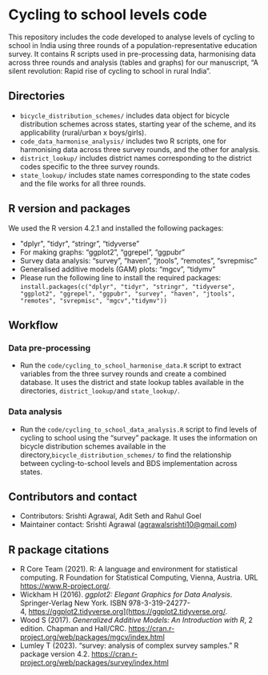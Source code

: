 # Cycling to school levels code

This repository includes the code developed to analyse levels of cycling to school in India using three rounds of a population-representative education survey. It contains R scripts used in pre-processing data, harmonising data across three rounds and analysis (tables and graphs) for our manuscript, “A silent revolution: Rapid rise of cycling to school in rural India”.

## Directories

- `bicycle_distribution_schemes/` includes data object for bicycle distribution schemes across states, starting year of the scheme, and its applicability (rural/urban x boys/girls).
- `code_data_harmonise_analysis/` includes two R scripts, one for harmonising data across three survey rounds, and the other for analysis.
- `district_lookup/` includes district names corresponding to the district codes specific to the three survey rounds.
- `state_lookup/` includes state names corresponding to the state codes and the file works for all three rounds.

## R version and packages

We used the R version 4.2.1 and installed the following packages: 
- "dplyr", "tidyr", “stringr”, “tidyverse”
- For making graphs: “ggplot2”, “ggrepel”, “ggpubr”
- Survey data analysis: “survey”, “haven”, “jtools”, “remotes”, “svrepmisc”
- Generalised additive models (GAM) plots: “mgcv”, “tidymv”
- Please run the following line to install the required packages:  `install.packages(c("dplyr", "tidyr", "stringr", "tidyverse", "ggplot2", "ggrepel", "ggpubr", "survey", "haven", "jtools", "remotes", "svrepmisc", "mgcv","tidymv"))`

## Workflow

### Data pre-processing

- Run the `code/cycling_to_school_harmonise_data.R` script to extract variables from the three survey rounds and create a combined database. It uses the district and state lookup tables available in the directories, `district_lookup/`and `state_lookup/`.

### Data analysis

- Run the `code/cycling_to_school_data_analysis.R` script to find levels of cycling to school using the “survey” package. It uses the information on bicycle distribution schemes available in the directory,`bicycle_distribution_schemes/` to find the relationship between cycling-to-school levels and BDS implementation across states.

## Contributors and contact

- Contributors: Srishti Agrawal, Adit Seth and Rahul Goel
- Maintainer contact: Srishti Agrawal (agrawalsrishti10@gmail.com)

## R package citations

- R Core Team (2021). R: A language and environment for statistical computing. R Foundation for Statistical Computing, Vienna, Austria. URL https://www.R-project.org/.
- Wickham H (2016). *ggplot2: Elegant Graphics for Data Analysis*. Springer-Verlag New York. ISBN 978-3-319-24277-4, https://ggplot2.tidyverse.org](https://ggplot2.tidyverse.org/.
- Wood S (2017). *Generalized Additive Models: An Introduction with R*, 2 edition. Chapman and Hall/CRC. https://cran.r-project.org/web/packages/mgcv/index.html
- Lumley T (2023). “survey: analysis of complex survey samples.” R package version 4.2. https://cran.r-project.org/web/packages/survey/index.html
